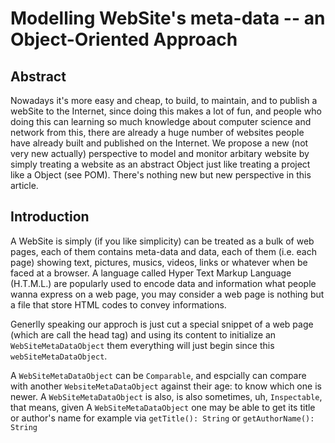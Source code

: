 # Modelling WebSite's meta-data -- an Object-Oriented Approach

## Abstract 

Nowadays it's more easy and cheap, to build, to maintain, and to publish a webSite to the Internet, since doing this makes a lot of fun, and people who doing this can learning so much knowledge about computer science and network from this, there are already a huge number of websites people have already built and published on the Internet. We propose a new (not very new actually) perspective to model and monitor arbitary website by simply treating a website as an abstract Object just like treating a project like a Object (see POM). There's nothing new but new perspective in this article.

## Introduction

A WebSite is simply (if you like simplicity) can be treated as a bulk of web pages, each of them contains meta-data and data, each of them (i.e. each page) showing text, pictures, musics, videos, links or whatever when be faced at a browser. A language called Hyper Text Markup Language (H.T.M.L.) are popularly used to encode data and information what people wanna express on a web page, you may consider a web page is nothing but a file that store HTML codes to convey informations.

Generlly speaking our approch is just cut a special snippet of a web page (which are call the head tag) and using its content to initialize an `WebSiteMetaDataObject` them everything will just begin since this `webSiteMetaDataObject`.

A `WebSiteMetaDataObject` can be `Comparable`, and espcially can compare with another `WebsiteMetaDataObject` against their age: to know which one is newer. A `WebSiteMetaDataObject` is also, is also sometimes, uh, `Inspectable`, that means, given A `WebSiteMetaDataObject` one may be able to get its title or author's name for example via `getTitle(): String` or `getAuthorName(): String`